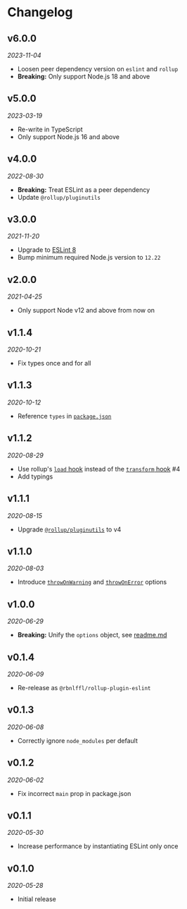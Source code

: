 # Changelog

## v6.0.0
_2023-11-04_

- Loosen peer dependency version on `eslint` and `rollup`
- **Breaking:** Only support Node.js 18 and above

## v5.0.0
_2023-03-19_

- Re-write in TypeScript
- Only support Node.js 16 and above

## v4.0.0
_2022-08-30_

- **Breaking:** Treat ESLint as a peer dependency
- Update `@rollup/pluginutils`

## v3.0.0
_2021-11-20_

- Upgrade to [ESLint 8](https://eslint.org/docs/8.0.0/user-guide/migrating-to-8.0.0)
- Bump minimum required Node.js version to `12.22`

## v2.0.0
_2021-04-25_

- Only support Node v12 and above from now on
## v1.1.4
_2020-10-21_

- Fix types once and for all

## v1.1.3
_2020-10-12_

- Reference `types` in [`package.json`](package.json)

## v1.1.2
_2020-08-29_

- Use rollup's [`load` hook](https://rollupjs.org/guide/en/#load) instead of the [`transform` hook](https://rollupjs.org/guide/en/#transform) #4
- Add typings

## v1.1.1
_2020-08-15_

- Upgrade [`@rollup/pluginutils`](https://github.com/rollup/plugins/blob/master/packages/pluginutils/CHANGELOG.md) to v4

## v1.1.0
_2020-08-03_

- Introduce [`throwOnWarning`](readme.md#throwOnWarning) and [`throwOnError`](readme.md#throwOnError) options

## v1.0.0
_2020-06-29_

- **Breaking:** Unify the `options` object, see [readme.md](readme.md#config)

## v0.1.4
_2020-06-09_

- Re-release as `@rbnlffl/rollup-plugin-eslint`

## v0.1.3
_2020-06-08_

- Correctly ignore `node_modules` per default

## v0.1.2
_2020-06-02_

- Fix incorrect `main` prop in package.json

## v0.1.1
_2020-05-30_

- Increase performance by instantiating ESLint only once

## v0.1.0
_2020-05-28_

- Initial release
